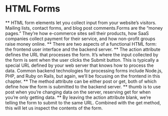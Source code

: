 # HTML Forms
** HTML form elements let you collect input from your website’s visitors. Mailing lists, contact forms, and blog post comments.Forms are the “money pages.” They’re how e-commerce sites sell their products, how SaaS companies collect payment for their service, and how non-profit groups raise money online.
** There are two aspects of a functional HTML form: the frontend user interface and the backend server.
** The action attribute defines the URL that processes the form. It’s where the input collected by the form is sent when the user clicks the Submit button. This is typically a special URL defined by your web server that knows how to process the data. Common backend technologies for processing forms include Node.js, PHP, and Ruby on Rails, but again, we’ll be focusing on the frontend in this chapter.
** The method attribute can be either post or get, both of which define how the form is submitted to the backend server. 
** thumb is to use post when you’re changing data on the server, reserving get for when you’re only getting data.
** By leaving the action attribute blank, we’re telling the form to submit to the same URL. Combined with the get method, this will let us inspect the contents of the form.